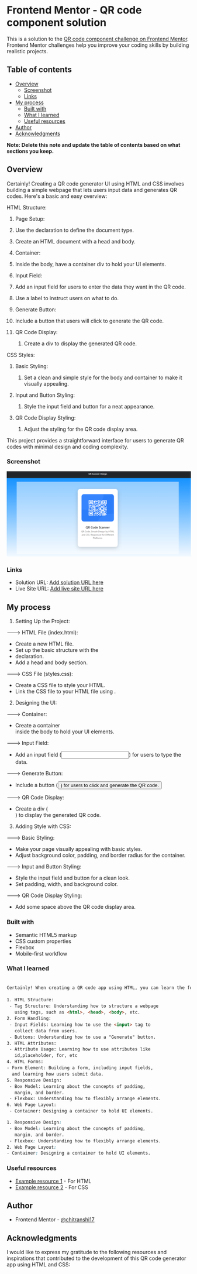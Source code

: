 # Frontend Mentor - QR code component solution

This is a solution to the [QR code component challenge on Frontend Mentor](https://www.frontendmentor.io/challenges/qr-code-component-iux_sIO_H). Frontend Mentor challenges help you improve your coding skills by building realistic projects. 

## Table of contents

- [Overview](#overview)
  - [Screenshot](#screenshot)
  - [Links](#links)
- [My process](#my-process)
  - [Built with](#built-with)
  - [What I learned](#what-i-learned)
  - [Useful resources](#useful-resources)
- [Author](#author)
- [Acknowledgments](#acknowledgments)

**Note: Delete this note and update the table of contents based on what sections you keep.**

## Overview

Certainly! Creating a QR code generator UI using HTML and CSS involves building a simple webpage that lets users input data and generates QR codes. Here's a basic and easy overview:

HTML Structure:

1. Page Setup:
  1. Use the <!DOCTYPE html> declaration to define the document type.
  2. Create an HTML document with a head and body.

2. Container:
  1. Inside the body, have a container div to hold your UI elements.

3. Input Field:
  1. Add an input field for users to enter the data they want in the QR code.
  2. Use a label to instruct users on what to do.

4. Generate Button:
  1. Include a button that users will click to generate the QR code.

5. QR Code Display:
   1. Create a div to display the generated QR code.

CSS Styles:

1. Basic Styling:
   1. Set a clean and simple style for the body and container to make it visually appealing.

2. Input and Button Styling:
   1. Style the input field and button for a neat appearance.

3. QR Code Display Styling:
   1. Adjust the styling for the QR code display area.

This project provides a straightforward interface for users to generate QR codes with minimal design and coding complexity.


### Screenshot

![](./image/Screenshot%202023-10-11%20141053.png)


### Links

- Solution URL: [Add solution URL here](http://127.0.0.1:5500/QR%20Scanner%20Design/index.html)
- Live Site URL: [Add live site URL here](http://127.0.0.1:5500/QR%20Scanner%20Design/index.html)

## My process

1. Setting Up the Project:

---> HTML File (index.html):
   - Create a new HTML file.
   - Set up the basic structure with the <!DOCTYPE html> 
   - declaration.
   - Add a head and body section.
    
---> CSS File (styles.css):
   - Create a CSS file to style your HTML.
   - Link the CSS file to your HTML file using <link>.


2. Designing the UI:

---> Container:
   - Create a container <div> inside the body to hold your 
    UI elements.

---> Input Field:
   - Add an input field (<input>) for users to type the 
    data.

---> Generate Button:
   - Include a button (<button>) for users to click and 
    generate the QR code.

---> QR Code Display:
   - Create a div (<div>) to display the generated QR 
     code.


3. Adding Style with CSS:

---> Basic Styling:
   - Make your page visually appealing with basic styles.
   - Adjust background color, padding, and border radius 
    for the container.

---> Input and Button Styling:
   - Style the input field and button for a clean look.
   - Set padding, width, and background color.

---> QR Code Display Styling:
   - Add some space above the QR code display area.

### Built with

- Semantic HTML5 markup
- CSS custom properties
- Flexbox
- Mobile-first workflow


### What I learned


```html

Certainly! When creating a QR code app using HTML, you can learn the following concepts and skills:

1. HTML Structure:
 - Tag Structure: Understanding how to structure a webpage 
   using tags, such as <html>, <head>, <body>, etc.
2. Form Handling:
 - Input Fields: Learning how to use the <input> tag to 
   collect data from users.
 - Buttons: Understanding how to use a "Generate" button.
3. HTML Attributes:
 - Attribute Usage: Learning how to use attributes like 
   id,placeholder, for, etc
4. HTML Forms:
- Form Element: Building a form, including input fields, 
  and learning how users submit data.   
5. Responsive Design:
 - Box Model: Learning about the concepts of padding, 
   margin, and border.
 - Flexbox: Understanding how to flexibly arrange elements.
6. Web Page Layout:
 - Container: Designing a container to hold UI elements.

```

```css
1. Responsive Design:
 - Box Model: Learning about the concepts of padding, 
   margin, and border.
 - Flexbox: Understanding how to flexibly arrange elements.
2. Web Page Layout:
- Container: Designing a container to hold UI elements.
```

### Useful resources

- [Example resource 1](https://www.w3schools.com/html/) - For HTML
- [Example resource 2](https://www.w3resource.com/css/CSS-tutorials.php) - For CSS

## Author

- Frontend Mentor - [@chitranshi17](https://www.frontendmentor.io/profile/Chitranshi17)

## Acknowledgments

I would like to express my gratitude to the following resources and inspirations that contributed to the development of this QR code generator app using HTML and CSS:

